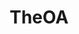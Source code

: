 ---
title: TheOA
crosslinks:
- raerth
- IAmA
- youtubefactsbot
- livven
- ARG
- RedditMadeThisMovie
- russian
- unexpectedhogwarts
- AskReddit
- LifeProTips
- anti_gif_bot
- raisedbynarcissists
- askastronomy
- neardeathexperiences
- televisioncirclejerk
- Glitch_in_the_Matrix
- TheLeftovers
- dogetipbot
- u_imguralbumbot
- apple
---